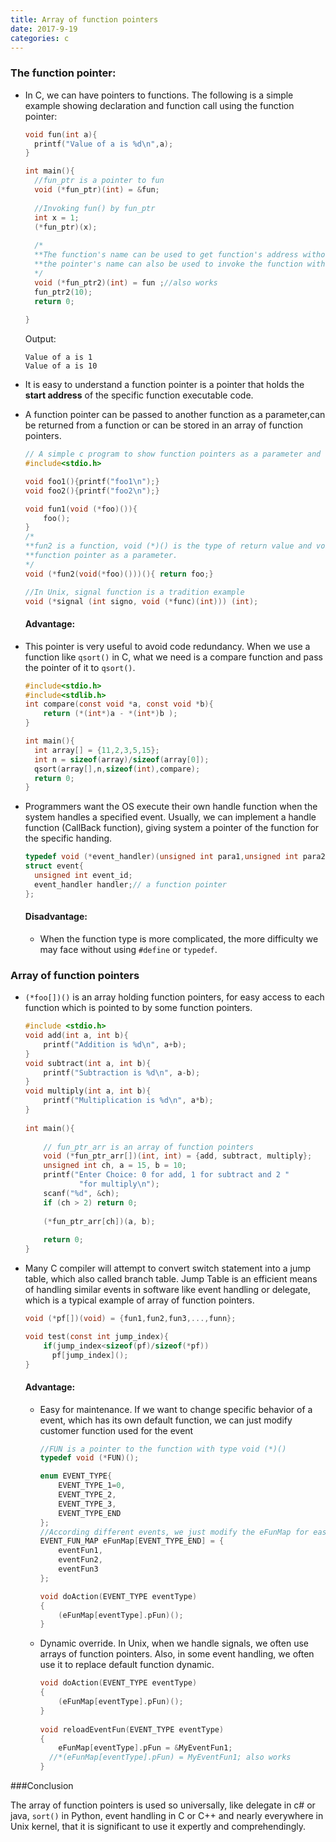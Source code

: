 ```yaml
---
title: Array of function pointers
date: 2017-9-19
categories: c
---
```




### The function pointer:

- In C, we can have pointers to functions. The following is a simple example showing declaration and function call using the function pointer:

  ```c
  void fun(int a){
    printf("Value of a is %d\n",a);
  }

  int main(){
    //fun_ptr is a pointer to fun
    void (*fun_ptr)(int) = &fun;
    
    //Invoking fun() by fun_ptr
    int x = 1;
    (*fun_ptr)(x);
    
    /*
    **The function's name can be used to get function's address without &
    **the pointer's name can also be used to invoke the function without *
    */
    void (*fun_ptr2)(int) = fun ;//also works
    fun_ptr2(10);
    return 0;
    
  }
  ```

  Output:

  ```
  Value of a is 1
  Value of a is 10
  ```


- It is easy to understand a function pointer is a pointer that holds the **start address** of the specific function executable code.

- A function pointer can be passed to another function as a parameter,can be returned from a function or can be stored in an array of function pointers.

  ```c
  // A simple c program to show function pointers as a parameter and can be returned
  #include<stdio.h>

  void foo1(){printf("foo1\n");}
  void foo2(){printf("foo2\n");}

  void fun1(void (*foo)()){
      foo();
  }
  /*
  **fun2 is a function, void (*)() is the type of return value and void(*foo)() is a 
  **function pointer as a parameter.
  */
  void (*fun2(void(*foo)()))(){ return foo;}

  //In Unix, signal function is a tradition example
  void (*signal (int signo, void (*func)(int))) (int);
  ```
  #### Advantage:

- This pointer is very useful to avoid code redundancy. When we use a function like `qsort()` in C, what we need is a compare function and pass the pointer of it to `qsort()`.

  ```c
  #include<stdio.h>
  #include<stdlib.h>
  int compare(const void *a, const void *b){
      return (*(int*)a - *(int*)b );
  }

  int main(){
    int array[] = {11,2,3,5,15};
    int n = sizeof(array)/sizeof(array[0]);
    qsort(array[],n,sizeof(int),compare);
    return 0;
  }
  ```

- Programmers want the OS execute their own handle function when the system handles a specified event. Usually, we can implement a handle function (CallBack function), giving system a pointer of the function for the specific handing.

  ```c
  typedef void (*event_handler)(unsigned int para1,unsigned int para2);
  struct event{
    unsigned int event_id;
    event_handler handler;// a function pointer
  };
  ```
  #### Disadvantage:

  - When the function type is more complicated, the more difficulty we may face without using `#define` or `typedef`.

### Array of function pointers

- `(*foo[])()` is an array holding function pointers, for easy access to each function which is pointed to by some function pointers.

  ```c
  #include <stdio.h>
  void add(int a, int b){
      printf("Addition is %d\n", a+b);
  }
  void subtract(int a, int b){
      printf("Subtraction is %d\n", a-b);
  }
  void multiply(int a, int b){
      printf("Multiplication is %d\n", a*b);
  }
   
  int main(){
    
      // fun_ptr_arr is an array of function pointers
      void (*fun_ptr_arr[])(int, int) = {add, subtract, multiply};
      unsigned int ch, a = 15, b = 10;
      printf("Enter Choice: 0 for add, 1 for subtract and 2 "
              "for multiply\n");
      scanf("%d", &ch);
      if (ch > 2) return 0;
   
      (*fun_ptr_arr[ch])(a, b);
   
      return 0;
  } 
  ```

- Many C compiler will attempt to convert switch statement into a jump table, which also called branch table. Jump Table is an efficient means of handling similar events in software like event handling or delegate, which is a typical example of array of function pointers.

  ```c
  void (*pf[])(void) = {fun1,fun2,fun3,...,funn};

  void test(const int jump_index){
      if(jump_index<sizeof(pf)/sizeof(*pf))
        pf[jump_index]();
  }
  ```

  #### Advantage:

  - Easy for maintenance. If we want to change specific behavior of a event, which has its own default function, we can just modify customer function used for the event

    ```c
    //FUN is a pointer to the function with type void (*)()
    typedef void (*FUN)();

    enum EVENT_TYPE{
        EVENT_TYPE_1=0,
      	EVENT_TYPE_2,
      	EVENT_TYPE_3,
      	EVENT_TYPE_END
    };
    //According different events, we just modify the eFunMap for easy maintenance
    EVENT_FUN_MAP eFunMap[EVENT_TYPE_END] = {
        eventFun1,
        eventFun2,
        eventFun3
    };

    void doAction(EVENT_TYPE eventType)
    {
        (eFunMap[eventType].pFun)();
    }
    ```

  - Dynamic override. In Unix, when we handle signals, we often use arrays of function pointers. Also, in some event handling, we often use it to replace default function dynamic.

    ```c
    void doAction(EVENT_TYPE eventType)
    {
        (eFunMap[eventType].pFun)();
    }
     
    void reloadEventFun(EVENT_TYPE eventType)
    {
        eFunMap[eventType].pFun = &MyEventFun1;
      //*(eFunMap[eventType].pFun) = MyEventFun1; also works
    }
    ```


###Conclusion

The array of function pointers is used so universally, like delegate in c# or java, `sort()` in Python, event handling in C or C++ and nearly everywhere in Unix kernel, that it is significant to use it expertly and comprehendingly.

